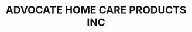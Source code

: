---
title: "ADVOCATE HOME CARE PRODUCTS INC"
url: /elmhurst/advocate-home-care-products-inc/
shop: Sanitätshaus
---